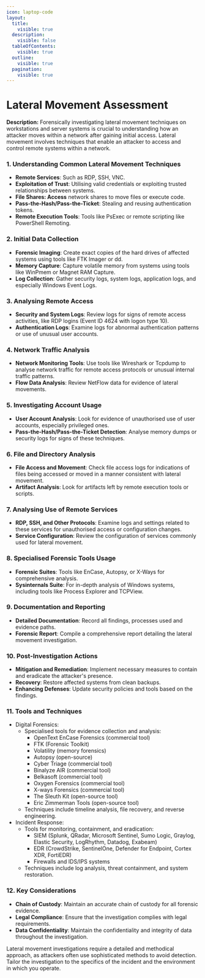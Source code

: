 ```yaml
---
icon: laptop-code
layout:
  title:
    visible: true
  description:
    visible: false
  tableOfContents:
    visible: true
  outline:
    visible: true
  pagination:
    visible: true
---
```


# Lateral Movement Assessment

**Description:** Forensically investigating lateral movement techniques on workstations and server systems is crucial to understanding how an attacker moves within a network after gaining initial access. Lateral movement involves techniques that enable an attacker to access and control remote systems within a network.

### **1. Understanding Common Lateral Movement Techniques**

* **Remote Services**: Such as RDP, SSH, VNC.
* **Exploitation of Trust**: Utilising valid credentials or exploiting trusted relationships between systems.
* **File Shares: Access** network shares to move files or execute code.
* **Pass-the-Hash/Pass-the-Ticket**: Stealing and reusing authentication tokens.
* **Remote Execution Tools**: Tools like PsExec or remote scripting like PowerShell Remoting.

### **2. Initial Data Collection**

* **Forensic Imaging**: Create exact copies of the hard drives of affected systems using tools like FTK Imager or dd.
* **Memory Capture**: Capture volatile memory from systems using tools like WinPmem or Magnet RAM Capture.
* **Log Collection**: Gather security logs, system logs, application logs, and especially Windows Event Logs.

### **3. Analysing Remote Access**

* **Security and System Logs**: Review logs for signs of remote access activities, like RDP logins (Event ID 4624 with logon type 10).
* **Authentication Logs**: Examine logs for abnormal authentication patterns or use of unusual user accounts.

### **4. Network Traffic Analysis**

* **Network Monitoring Tools**: Use tools like Wireshark or Tcpdump to analyse network traffic for remote access protocols or unusual internal traffic patterns.
* **Flow Data Analysis**: Review NetFlow data for evidence of lateral movements.

### **5. Investigating Account Usage**

* **User Account Analysis**: Look for evidence of unauthorised use of user accounts, especially privileged ones.
* **Pass-the-Hash/Pass-the-Ticket Detection**: Analyse memory dumps or security logs for signs of these techniques.

### **6. File and Directory Analysis**

* **File Access and Movement**: Check file access logs for indications of files being accessed or moved in a manner consistent with lateral movement.
* **Artifact Analysis**: Look for artifacts left by remote execution tools or scripts.

### **7. Analysing Use of Remote Services**

* **RDP, SSH, and Other Protocols**: Examine logs and settings related to these services for unauthorised access or configuration changes.
* **Service Configuration**: Review the configuration of services commonly used for lateral movement.

### **8. Specialised Forensic Tools Usage**

* **Forensic Suites**: Tools like EnCase, Autopsy, or X-Ways for comprehensive analysis.
* **Sysinternals Suite**: For in-depth analysis of Windows systems, including tools like Process Explorer and TCPView.

### **9. Documentation and Reporting**

* **Detailed Documentation**: Record all findings, processes used and evidence paths.
* **Forensic Report**: Compile a comprehensive report detailing the lateral movement investigation.

### **10. Post-Investigation Actions**

* **Mitigation and Remediation**: Implement necessary measures to contain and eradicate the attacker's presence.
* **Recovery**: Restore affected systems from clean backups.
* **Enhancing Defenses**: Update security policies and tools based on the findings.

### **11.**  Tools and Techniques

* Digital Forensics:
  * Specialised tools for evidence collection and analysis:
    * OpenText EnCase Forensics (commercial tool)
    * FTK (Forensic Toolkit)
    * Volatility (memory forensics)
    * Autopsy (open-source)
    * Cyber Triage (commercial tool)
    * Binalyze AIR (commercial tool)
    * Belkasoft (commercial tool)
    * Oxygen Forensics (commercial tool)
    * X-ways Forensics (commercial tool)
    * The Sleuth Kit (open-source tool)
    * Eric Zimmerman Tools (open-source tool)
  * Techniques include timeline analysis, file recovery, and reverse engineering.
* Incident Response:
  * Tools for monitoring, containment, and eradication:
    * SIEM (Splunk, QRadar, Microsoft Sentinel, Sumo Logic, Graylog, Elastic Security, LogRhythm, Datadog, Exabeam)
    * EDR (CrowdStrike, SentinelOne, Defender for Endpoint, Cortex XDR, FortiEDR)
    * Firewalls and IDS/IPS systems
  * Techniques include log analysis, threat containment, and system restoration.

### **12. Key Considerations**

* **Chain of Custody**: Maintain an accurate chain of custody for all forensic evidence.
* **Legal Compliance**: Ensure that the investigation complies with legal requirements.
* **Data Confidentiality**: Maintain the confidentiality and integrity of data throughout the investigation.

Lateral movement investigations require a detailed and methodical approach, as attackers often use sophisticated methods to avoid detection. Tailor the investigation to the specifics of the incident and the environment in which you operate.

